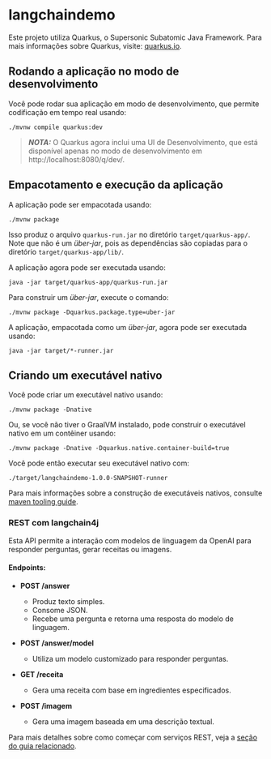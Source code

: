 # langchaindemo

Este projeto utiliza Quarkus, o Supersonic Subatomic Java Framework. Para mais informações sobre Quarkus, visite: [quarkus.io](https://quarkus.io/).

## Rodando a aplicação no modo de desenvolvimento

Você pode rodar sua aplicação em modo de desenvolvimento, que permite codificação em tempo real usando:
```shell
./mvnw compile quarkus:dev
```

> **_NOTA:_** O Quarkus agora inclui uma UI de Desenvolvimento, que está disponível apenas no modo de desenvolvimento em http://localhost:8080/q/dev/.

## Empacotamento e execução da aplicação

A aplicação pode ser empacotada usando:
```shell
./mvnw package
```
Isso produz o arquivo `quarkus-run.jar` no diretório `target/quarkus-app/`. Note que não é um _über-jar_, pois as dependências são copiadas para o diretório `target/quarkus-app/lib/`.

A aplicação agora pode ser executada usando:
```shell
java -jar target/quarkus-app/quarkus-run.jar
```

Para construir um _über-jar_, execute o comando:
```shell
./mvnw package -Dquarkus.package.type=uber-jar
```

A aplicação, empacotada como um _über-jar_, agora pode ser executada usando:
```shell
java -jar target/*-runner.jar
```

## Criando um executável nativo

Você pode criar um executável nativo usando:
```shell
./mvnw package -Dnative
```

Ou, se você não tiver o GraalVM instalado, pode construir o executável nativo em um contêiner usando:
```shell
./mvnw package -Dnative -Dquarkus.native.container-build=true
```

Você pode então executar seu executável nativo com:
```shell
./target/langchaindemo-1.0.0-SNAPSHOT-runner
```

Para mais informações sobre a construção de executáveis nativos, consulte [maven tooling guide](https://quarkus.io/guides/maven-tooling).

### REST com langchain4j

Esta API permite a interação com modelos de linguagem da OpenAI para responder perguntas, gerar receitas ou imagens.

#### Endpoints:

- **POST /answer**
    - Produz texto simples.
    - Consome JSON.
    - Recebe uma pergunta e retorna uma resposta do modelo de linguagem.

- **POST /answer/model**
    - Utiliza um modelo customizado para responder perguntas.

- **GET /receita**
    - Gera uma receita com base em ingredientes especificados.

- **POST /imagem**
    - Gera uma imagem baseada em uma descrição textual.

Para mais detalhes sobre como começar com serviços REST, veja a [seção do guia relacionado](https://quarkus.io/guides/getting-started-reactive#reactive-jax-rs-resources).
